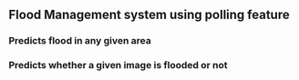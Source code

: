 ## Flood Management system using polling feature
### Predicts flood in any given area 
### Predicts whether a given image is flooded or not

